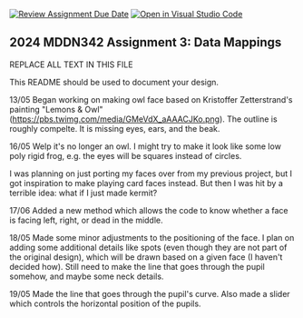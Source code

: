 [![Review Assignment Due Date](https://classroom.github.com/assets/deadline-readme-button-24ddc0f5d75046c5622901739e7c5dd533143b0c8e959d652212380cedb1ea36.svg)](https://classroom.github.com/a/HpplOQZx)
[![Open in Visual Studio Code](https://classroom.github.com/assets/open-in-vscode-718a45dd9cf7e7f842a935f5ebbe5719a5e09af4491e668f4dbf3b35d5cca122.svg)](https://classroom.github.com/online_ide?assignment_repo_id=14993376&assignment_repo_type=AssignmentRepo)
## 2024 MDDN342 Assignment 3: Data Mappings

REPLACE ALL TEXT IN THIS FILE

This README should be used to document your design.

13/05
Began working on making owl face based on Kristoffer Zetterstrand's painting "Lemons & Owl" (https://pbs.twimg.com/media/GMeVdX_aAAACJKo.png). The outline is roughly compelte. It is missing eyes, ears, and the beak.

16/05
Welp it's no longer an owl. I might try to make it look like some low poly rigid frog, e.g. the eyes will be squares instead of circles.

I was planning on just porting my faces over from my previous project, but I got inspiration to make playing card faces instead. But then I was hit by a terrible idea: what if I just made kermit?

17/06
Added a new method which allows the code to know whether a face is facing left, right, or dead in the middle.

18/05
Made some minor adjustments to the positioning of the face. I plan on adding some additional details like spots (even though they are not part of the original design), which will be drawn based on a given face (I haven't decided how). Still need to make the line that goes through the pupil somehow, and maybe some neck details.

19/05
Made the line that goes through the pupil's curve. Also made a slider which controls the horizontal position of the pupils.